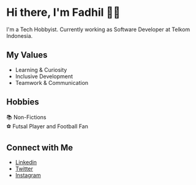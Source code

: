 # Hi there, I'm Fadhil 👋🏻
I'm a Tech Hobbyist. Currently working as Software Developer at Telkom Indonesia.

## My Values
- Learning & Curiosity <br/>
- Inclusive Development <br/>
- Teamwork & Communication

## Hobbies
:books: Non-Fictions <br/>
:soccer: Futsal Player and Football Fan <br/>

## Connect with Me
- [Linkedin](https://www.linkedin.com/in/fadhil-radhian/) <br/>
- [Twitter](https://twitter.com/fadhil_radhian) <br/>
- [Instagram](https://www.instagram.com/fadhilradhian) <br/>
